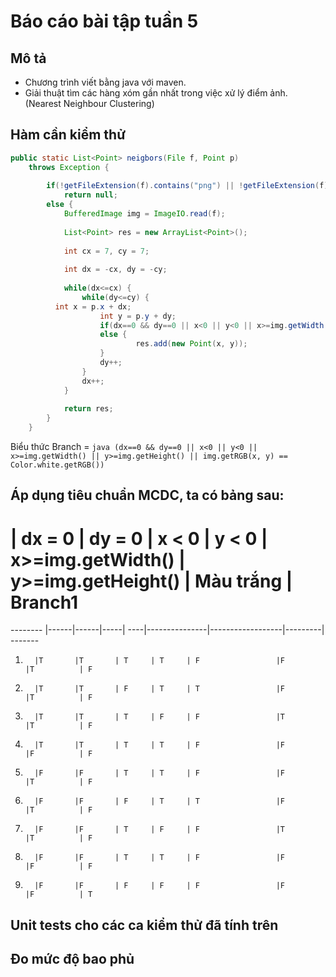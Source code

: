 # Báo cáo bài tập tuần 5

## Mô tả
- Chương trình viết bằng java với maven.
- Giải thuật tìm các hàng xóm gần nhất trong việc xử lý điểm ảnh. (Nearest Neighbour Clustering)

## Hàm cần kiểm thử
```java
public static List<Point> neigbors(File f, Point p) 
	throws Exception {
		
		if(!getFileExtension(f).contains("png") || !getFileExtension(f).contains("jpg"))
			return null;
		else {
			BufferedImage img = ImageIO.read(f);
			
			List<Point> res = new ArrayList<Point>();
			
			int cx = 7, cy = 7;
			
			int dx = -cx, dy = -cy;
			
			while(dx<=cx) {
				while(dy<=cy) {
          int x = p.x + dx;
					int y = p.y + dy;
					if(dx==0 && dy==0 || x<0 || y<0 || x>=img.getWidth() || y>=img.getHeight() || img.getRGB(x, y) == Color.white.getRGB()) continue;
					else {					
							res.add(new Point(x, y));
					}
					dy++;
				}
				dx++;
			}
			
			return res;
		}
	}
```
Biểu thức Branch = 
```java (dx==0 && dy==0 || x<0 || y<0 || x>=img.getWidth() || y>=img.getHeight() || img.getRGB(x, y) == Color.white.getRGB())```



## Áp dụng tiêu chuẩn MCDC, ta có bảng sau:
#       | dx = 0 | dy = 0 | x < 0 | y < 0 | x>=img.getWidth() | y>=img.getHeight() | Màu trắng | Branch1
-------- |------|------|-----| ----|---------------|------------------|---------| -------
1.       |T       |T       | T     | T     | F                 |F                   |T          | F
2.       |T       |T       | F     | T     | T                 |F                   |T          | F
3.       |T       |T       | T     | F     | F                 |T                   |T          | F       
4.       |T       |T       | T     | T     | F                 |F                   |F          | F
5.       |F       |F       | T     | T     | F                 |F                   |T          | F       
6.       |F       |F       | F     | T     | T                 |F                   |T          | F
7.       |F       |F       | T     | F     | F                 |T                   |T          | F
8.       |F       |F       | T     | T     | F                 |F                   |F          | F
9.       |F       |F       | F     | F     | F                 |F                   |F          | T


## Unit tests cho các ca kiểm thử đã tính trên

## Đo mức độ bao phủ
